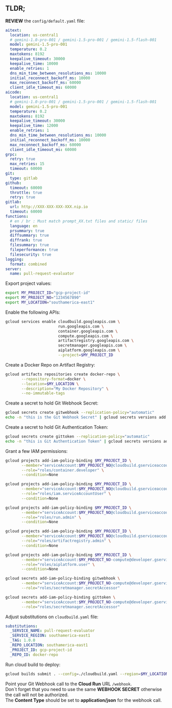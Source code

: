 ## TLDR;

**REVIEW** the `config/default.yaml` file:
```yaml
aitext:
  location: us-central1
  # gemini-1.0-pro-001 / gemini-1.5-pro-001 / gemini-1.5-flash-001
  model: gemini-1.5-pro-001
  temperature: 0.2
  maxtokens: 8192
  keepalive_timeout: 30000
  keepalive_time: 10000
  enable_retries: 1
  dns_min_time_between_resolutions_ms: 10000
  initial_reconnect_backoff_ms: 10000
  max_reconnect_backoff_ms: 60000
  client_idle_timeout_ms: 60000
aicode:
  location: us-central1
  # gemini-1.0-pro-001 / gemini-1.5-pro-001 / gemini-1.5-flash-001
  model: gemini-1.5-pro-001
  temperature: 0.2
  maxtokens: 8192
  keepalive_timeout: 30000
  keepalive_time: 12000
  enable_retries: 1
  dns_min_time_between_resolutions_ms: 10000
  initial_reconnect_backoff_ms: 10000
  max_reconnect_backoff_ms: 60000
  client_idle_timeout_ms: 60000
grpc:
  retry: true
  max_retries: 15
  timeout: 60000
git:
  type: gitlab
github:
  timeout: 60000
  throttle: true
  retry: true
gitlab:
  url: http://XXX-XXX-XXX-XXX.nip.io
  timeout: 60000
functions:
  # en / br : Must match prompt_XX.txt files and static/ files
  language: en
  prsummary: true
  diffsummary: true
  diffrank: true
  filesummary: true
  fileperformance: true
  filesecurity: true
logging:
  format: combined
server:
  name: pull-request-evaluator
```

Export project values:
```bash
export MY_PROJECT_ID="gcp-project-id"
export MY_PROJECT_NO="1234567890"
export MY_LOCATION="southamerica-east1"
``` 

Enable the following APIs: 
```bash
gcloud services enable cloudbuild.googleapis.com \
                       run.googleapis.com \
                       container.googleapis.com \
                       compute.googleapis.com \
                       artifactregistry.googleapis.com \
                       secretmanager.googleapis.com \
                       aiplatform.googleapis.com \
                       --project=$MY_PROJECT_ID
```

Create a Docker Repo on Artifact Registry: 
```bash
gcloud artifacts repositories create docker-repo \
       --repository-format=docker \
       --location=$MY_LOCATION \
       --description="My Docker Repository" \
       --no-immutable-tags
``` 

Create a secret to hold Git Webhook Secret:
```bash
gcloud secrets create gitwebhook --replication-policy="automatic"
echo -n "this is the Git Webhook Secret" | gcloud secrets versions add gitwebhook --data-file=-
```

Create a secret to hold Git Authentication Token:
```bash
gcloud secrets create gittoken --replication-policy="automatic"
echo -n "this is Git Authentication Token" | gcloud secrets versions add gittoken --data-file=-
```

Grant a few IAM permissions:
```bash
gcloud projects add-iam-policy-binding $MY_PROJECT_ID \
       --member="serviceAccount:$MY_PROJECT_NO@cloudbuild.gserviceaccount.com" \
       --role="roles/container.developer" \
       --condition=None

gcloud projects add-iam-policy-binding $MY_PROJECT_ID \
       --member="serviceAccount:$MY_PROJECT_NO@cloudbuild.gserviceaccount.com" \
       --role="roles/iam.serviceAccountUser" \
       --condition=None

gcloud projects add-iam-policy-binding $MY_PROJECT_ID \
       --member="serviceAccount:$MY_PROJECT_NO@cloudbuild.gserviceaccount.com" \
       --role="roles/run.admin" \
       --condition=None	

gcloud projects add-iam-policy-binding $MY_PROJECT_ID \
       --member="serviceAccount:$MY_PROJECT_NO@cloudbuild.gserviceaccount.com" \
       --role="roles/artifactregistry.admin" \
       --condition=None

gcloud projects add-iam-policy-binding $MY_PROJECT_ID \
       --member="serviceAccount:$MY_PROJECT_NO-compute@developer.gserviceaccount.com" \
       --role="roles/aiplatform.user" \
       --condition=None

gcloud secrets add-iam-policy-binding gitwebhook \
       --member="serviceAccount:$MY_PROJECT_NO-compute@developer.gserviceaccount.com" \
       --role="roles/secretmanager.secretAccessor"

gcloud secrets add-iam-policy-binding gittoken \
       --member="serviceAccount:$MY_PROJECT_NO-compute@developer.gserviceaccount.com" \
       --role="roles/secretmanager.secretAccessor"
```

Adjust substitutions on `cloudbuild.yaml` file:
```yaml
substitutions:
  _SERVICE_NAME: pull-request-evaluator
  _SERVICE_REGION: southamerica-east1
  _TAG: 1.0.0
  _REPO_LOCATION: southamerica-east1
  _PROJECT_ID: gcp-project-id
  _REPO_ID: docker-repo
```

Run cloud build to deploy:
```bash
gcloud builds submit . --config=./cloudbuild.yaml --region=$MY_LOCATION --project=$MY_PROJECT_ID
```

Point your Git Webhook call to the **Cloud Run** URL `/webhook`.  
Don´t forget that you need to use the same **WEBHOOK SECRET** otherwise the call will not be authorized.  
The **Content Type** should be set to **application/json** for the webhook call.